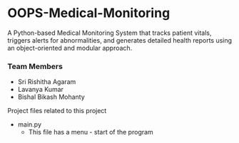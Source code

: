 # OOPS-Medical-Monitoring
A Python-based Medical Monitoring System that tracks patient vitals, triggers alerts for abnormalities, and generates detailed health reports using an object-oriented and modular approach.

### Team Members
- Sri Rishitha Agaram
- Lavanya Kumar
- Bishal Bikash Mohanty

Project files related to this project
- main.py
   - This file has a menu - start of the program







